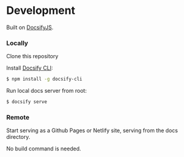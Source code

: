 # Development

Built on [DocsifyJS](docsify.js.org/).

### Locally

Clone this repository

Install [Docsify CLI](https://www.npmjs.com/package/docsify-cli):

```bash
$ npm install -g docsify-cli
```

Run local docs server from root:

```bash
$ docsify serve
```

### Remote

Start serving as a Github Pages or Netlify site, serving from the docs directory.

No build command is needed.
